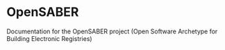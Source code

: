 # OpenSABER
Documentation for the OpenSABER project (Open Software Archetype for Building Electronic Registries) 
